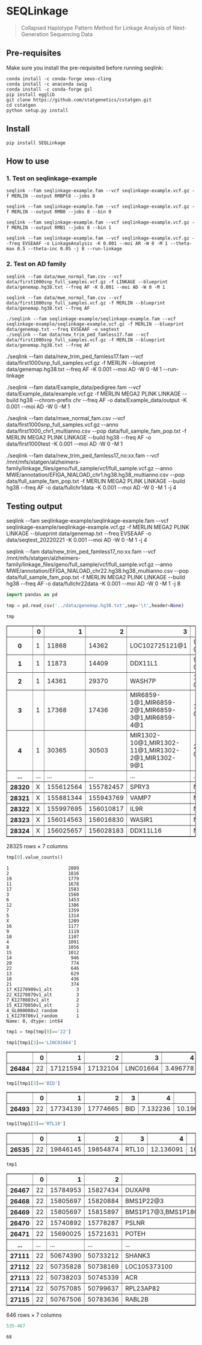 # SEQLinkage
> Collapsed Haplotype Pattern Method for Linkage Analysis of Next-Generation Sequencing Data


## Pre-requisites

Make sure you install the pre-requisited before running seqlink:

```
conda install -c conda-forge xeus-cling
conda install -c anaconda swig 
conda install -c conda-forge gsl
pip install egglib
git clone https://github.com/statgenetics/cstatgen.git
cd cstatgen
python setup.py install
```

## Install

`pip install SEQLinkage`

## How to use

### 1. Test on seqlinkage-example

```
seqlink --fam seqlinkage-example.fam --vcf seqlinkage-example.vcf.gz -f MERLIN --output RMBPt8 --jobs 8

seqlink --fam seqlinkage-example.fam --vcf seqlinkage-example.vcf.gz -f MERLIN --output RMB0 --jobs 8 --bin 0

seqlink --fam seqlinkage-example.fam --vcf seqlinkage-example.vcf.gz -f MERLIN --output RMB1 --jobs 8 --bin 1

seqlink --fam seqlinkage-example.fam --vcf seqlinkage-example.vcf.gz --freq EVSEAAF -o LinkageAnalysis -K 0.001 --moi AR -W 0 -M 1 --theta-max 0.5 --theta-inc 0.05 -j 8 --run-linkage
```

### 2. Test on AD family

```
seqlink --fam data/mwe_normal_fam.csv --vcf data/first1000snp_full_samples.vcf.gz -f LINKAGE --blueprint data/genemap.hg38.txt --freq AF -K 0.001 --moi AD -W 0 -M 1

seqlink --fam data/mwe_normal_fam.csv --vcf data/first1000snp_full_samples.vcf.gz -f MERLIN --blueprint data/genemap.hg38.txt --freq AF
```

```
./seqlink --fam seqlinkage-example/seqlinkage-example.fam --vcf seqlinkage-example/seqlinkage-example.vcf.gz -f MERLIN --blueprint data/genemap.txt --freq EVSEAAF -o seqtest
./seqlink --fam data/new_trim_ped_famless17.fam --vcf data/first1000snp_full_samples.vcf.gz -f MERLIN --blueprint data/genemap.hg38.txt --freq AF
```

./seqlink --fam data/new_trim_ped_famless17.fam --vcf data/first1000snp_full_samples.vcf.gz -f MERLIN --blueprint data/genemap.hg38.txt --freq AF -K 0.001 --moi AD -W 0 -M 1 --run-linkage

./seqlink --fam data/Example_data/pedigree.fam --vcf data/Example_data/example.vcf.gz -f MERLIN MEGA2 PLINK LINKAGE --build hg38 --chrom-prefix chr --freq AF -o data/Example_data/output -K 0.001 --moi AD -W 0 -M 1


./seqlink --fam data/mwe_normal_fam.csv --vcf data/first1000snp_full_samples.vcf.gz --anno data/first1000_chr1_multianno.csv --pop data/full_sample_fam_pop.txt -f MERLIN MEGA2 PLINK LINKAGE --build hg38 --freq AF -o data/first1000test -K 0.001 --moi AD -W 0 -M 1

./seqlink --fam data/new_trim_ped_famless17_no\:xx.fam --vcf /mnt/mfs/statgen/alzheimers-family/linkage_files/geno/full_sample/vcf/full_sample.vcf.gz --anno MWE/annotation/EFIGA_NIALOAD_chr1.hg38.hg38_multianno.csv --pop data/full_sample_fam_pop.txt -f MERLIN MEGA2 PLINK LINKAGE --build hg38 --freq AF -o data/fullchr1data -K 0.001 --moi AD -W 0 -M 1 -j 4

## Testing output

seqlink --fam seqlinkage-example/seqlinkage-example.fam --vcf seqlinkage-example/seqlinkage-example.vcf.gz -f MERLIN MEGA2 PLINK LINKAGE --blueprint data/genemap.txt --freq EVSEAAF -o data/seqtest_20220221 -K 0.001 --moi AD -W 0 -M 1 -j 4

seqlink --fam data/new_trim_ped_famless17_no:xx.fam --vcf /mnt/mfs/statgen/alzheimers-family/linkage_files/geno/full_sample/vcf/full_sample.vcf.gz --anno MWE/annotation/EFIGA_NIALOAD_chr22.hg38.hg38_multianno.csv --pop data/full_sample_fam_pop.txt -f MERLIN MEGA2 PLINK LINKAGE --build hg38 --freq AF -o data/fullchr22data -K 0.001 --moi AD -W 0 -M 1 -j 8

```python
import pandas as pd
```

```python
tmp = pd.read_csv('../data/genemap.hg38.txt',sep='\t',header=None)
```

```python
tmp
```




<div>
<style scoped>
    .dataframe tbody tr th:only-of-type {
        vertical-align: middle;
    }

    .dataframe tbody tr th {
        vertical-align: top;
    }

    .dataframe thead th {
        text-align: right;
    }
</style>
<table border="1" class="dataframe">
  <thead>
    <tr style="text-align: right;">
      <th></th>
      <th>0</th>
      <th>1</th>
      <th>2</th>
      <th>3</th>
      <th>4</th>
      <th>5</th>
      <th>6</th>
    </tr>
  </thead>
  <tbody>
    <tr>
      <th>0</th>
      <td>1</td>
      <td>11868</td>
      <td>14362</td>
      <td>LOC102725121@1</td>
      <td>9.177127e-07</td>
      <td>0.000001</td>
      <td>6.814189e-07</td>
    </tr>
    <tr>
      <th>1</th>
      <td>1</td>
      <td>11873</td>
      <td>14409</td>
      <td>DDX11L1</td>
      <td>9.195321e-07</td>
      <td>0.000001</td>
      <td>6.827698e-07</td>
    </tr>
    <tr>
      <th>2</th>
      <td>1</td>
      <td>14361</td>
      <td>29370</td>
      <td>WASH7P</td>
      <td>1.529988e-06</td>
      <td>0.000002</td>
      <td>1.136045e-06</td>
    </tr>
    <tr>
      <th>3</th>
      <td>1</td>
      <td>17368</td>
      <td>17436</td>
      <td>MIR6859-1@1,MIR6859-2@1,MIR6859-3@1,MIR6859-4@1</td>
      <td>1.217693e-06</td>
      <td>0.000002</td>
      <td>9.041595e-07</td>
    </tr>
    <tr>
      <th>4</th>
      <td>1</td>
      <td>30365</td>
      <td>30503</td>
      <td>MIR1302-10@1,MIR1302-11@1,MIR1302-2@1,MIR1302-9@1</td>
      <td>2.129597e-06</td>
      <td>0.000003</td>
      <td>1.581266e-06</td>
    </tr>
    <tr>
      <th>...</th>
      <td>...</td>
      <td>...</td>
      <td>...</td>
      <td>...</td>
      <td>...</td>
      <td>...</td>
      <td>...</td>
    </tr>
    <tr>
      <th>28320</th>
      <td>X</td>
      <td>155612564</td>
      <td>155782457</td>
      <td>SPRY3</td>
      <td>NaN</td>
      <td>196.056662</td>
      <td>NaN</td>
    </tr>
    <tr>
      <th>28321</th>
      <td>X</td>
      <td>155881344</td>
      <td>155943769</td>
      <td>VAMP7</td>
      <td>NaN</td>
      <td>196.190010</td>
      <td>5.600000e+01</td>
    </tr>
    <tr>
      <th>28322</th>
      <td>X</td>
      <td>155997695</td>
      <td>156010817</td>
      <td>IL9R</td>
      <td>NaN</td>
      <td>196.305985</td>
      <td>NaN</td>
    </tr>
    <tr>
      <th>28323</th>
      <td>X</td>
      <td>156014563</td>
      <td>156016830</td>
      <td>WASIR1</td>
      <td>NaN</td>
      <td>196.320452</td>
      <td>NaN</td>
    </tr>
    <tr>
      <th>28324</th>
      <td>X</td>
      <td>156025657</td>
      <td>156028183</td>
      <td>DDX11L16</td>
      <td>NaN</td>
      <td>196.334645</td>
      <td>NaN</td>
    </tr>
  </tbody>
</table>
<p>28325 rows × 7 columns</p>
</div>



```python
tmp[0].value_counts()
```




    1                      2809
    2                      1816
    19                     1779
    11                     1678
    17                     1583
    3                      1560
    6                      1453
    12                     1386
    7                      1359
    5                      1314
    X                      1209
    16                     1177
    9                      1119
    10                     1107
    4                      1091
    8                      1056
    15                     1012
    14                      946
    20                      774
    22                      646
    13                      629
    18                      436
    21                      374
    17_KI270909v1_alt         3
    22_KI270879v1_alt         3
    7_KI270803v1_alt          2
    15_KI270850v1_alt         2
    4_GL000008v2_random       1
    1_KI270706v1_random       1
    Name: 0, dtype: int64



```python
tmp1 = tmp[tmp[0]=='22']
```

```python
tmp1[tmp1[3]=='LINC01664']
```




<div>
<style scoped>
    .dataframe tbody tr th:only-of-type {
        vertical-align: middle;
    }

    .dataframe tbody tr th {
        vertical-align: top;
    }

    .dataframe thead th {
        text-align: right;
    }
</style>
<table border="1" class="dataframe">
  <thead>
    <tr style="text-align: right;">
      <th></th>
      <th>0</th>
      <th>1</th>
      <th>2</th>
      <th>3</th>
      <th>4</th>
      <th>5</th>
      <th>6</th>
    </tr>
  </thead>
  <tbody>
    <tr>
      <th>26484</th>
      <td>22</td>
      <td>17121594</td>
      <td>17132104</td>
      <td>LINC01664</td>
      <td>3.496778</td>
      <td>5.134655</td>
      <td>1.946244</td>
    </tr>
  </tbody>
</table>
</div>



```python
tmp1[tmp1[3]=='BID']
```




<div>
<style scoped>
    .dataframe tbody tr th:only-of-type {
        vertical-align: middle;
    }

    .dataframe tbody tr th {
        vertical-align: top;
    }

    .dataframe thead th {
        text-align: right;
    }
</style>
<table border="1" class="dataframe">
  <thead>
    <tr style="text-align: right;">
      <th></th>
      <th>0</th>
      <th>1</th>
      <th>2</th>
      <th>3</th>
      <th>4</th>
      <th>5</th>
      <th>6</th>
    </tr>
  </thead>
  <tbody>
    <tr>
      <th>26493</th>
      <td>22</td>
      <td>17734139</td>
      <td>17774665</td>
      <td>BID</td>
      <td>7.132236</td>
      <td>10.196359</td>
      <td>4.192282</td>
    </tr>
  </tbody>
</table>
</div>



```python
tmp1[tmp1[3]=='RTL10']
```




<div>
<style scoped>
    .dataframe tbody tr th:only-of-type {
        vertical-align: middle;
    }

    .dataframe tbody tr th {
        vertical-align: top;
    }

    .dataframe thead th {
        text-align: right;
    }
</style>
<table border="1" class="dataframe">
  <thead>
    <tr style="text-align: right;">
      <th></th>
      <th>0</th>
      <th>1</th>
      <th>2</th>
      <th>3</th>
      <th>4</th>
      <th>5</th>
      <th>6</th>
    </tr>
  </thead>
  <tbody>
    <tr>
      <th>26535</th>
      <td>22</td>
      <td>19846145</td>
      <td>19854874</td>
      <td>RTL10</td>
      <td>12.136091</td>
      <td>16.519006</td>
      <td>8.210012</td>
    </tr>
  </tbody>
</table>
</div>



```python
tmp1
```




<div>
<style scoped>
    .dataframe tbody tr th:only-of-type {
        vertical-align: middle;
    }

    .dataframe tbody tr th {
        vertical-align: top;
    }

    .dataframe thead th {
        text-align: right;
    }
</style>
<table border="1" class="dataframe">
  <thead>
    <tr style="text-align: right;">
      <th></th>
      <th>0</th>
      <th>1</th>
      <th>2</th>
      <th>3</th>
      <th>4</th>
      <th>5</th>
      <th>6</th>
    </tr>
  </thead>
  <tbody>
    <tr>
      <th>26467</th>
      <td>22</td>
      <td>15784953</td>
      <td>15827434</td>
      <td>DUXAP8</td>
      <td>0.000000</td>
      <td>0.000000</td>
      <td>0.000000</td>
    </tr>
    <tr>
      <th>26468</th>
      <td>22</td>
      <td>15805697</td>
      <td>15820884</td>
      <td>BMS1P22@3</td>
      <td>0.000000</td>
      <td>0.000000</td>
      <td>0.000000</td>
    </tr>
    <tr>
      <th>26469</th>
      <td>22</td>
      <td>15805697</td>
      <td>15815897</td>
      <td>BMS1P17@3,BMS1P18@3</td>
      <td>0.000000</td>
      <td>0.000000</td>
      <td>0.000000</td>
    </tr>
    <tr>
      <th>26470</th>
      <td>22</td>
      <td>15740892</td>
      <td>15778287</td>
      <td>PSLNR</td>
      <td>0.000000</td>
      <td>0.000000</td>
      <td>0.000000</td>
    </tr>
    <tr>
      <th>26471</th>
      <td>22</td>
      <td>15690025</td>
      <td>15721631</td>
      <td>POTEH</td>
      <td>0.000000</td>
      <td>0.000000</td>
      <td>0.000000</td>
    </tr>
    <tr>
      <th>...</th>
      <td>...</td>
      <td>...</td>
      <td>...</td>
      <td>...</td>
      <td>...</td>
      <td>...</td>
      <td>...</td>
    </tr>
    <tr>
      <th>27111</th>
      <td>22</td>
      <td>50674390</td>
      <td>50733212</td>
      <td>SHANK3</td>
      <td>79.970067</td>
      <td>90.409669</td>
      <td>70.999029</td>
    </tr>
    <tr>
      <th>27112</th>
      <td>22</td>
      <td>50735828</td>
      <td>50738169</td>
      <td>LOC105373100</td>
      <td>80.037493</td>
      <td>90.485907</td>
      <td>71.073657</td>
    </tr>
    <tr>
      <th>27113</th>
      <td>22</td>
      <td>50738203</td>
      <td>50745339</td>
      <td>ACR</td>
      <td>80.044958</td>
      <td>90.494347</td>
      <td>71.080286</td>
    </tr>
    <tr>
      <th>27114</th>
      <td>22</td>
      <td>50757085</td>
      <td>50799637</td>
      <td>RPL23AP82</td>
      <td>80.102184</td>
      <td>90.559043</td>
      <td>71.131103</td>
    </tr>
    <tr>
      <th>27115</th>
      <td>22</td>
      <td>50767506</td>
      <td>50783636</td>
      <td>RABL2B</td>
      <td>80.097821</td>
      <td>90.554110</td>
      <td>71.127228</td>
    </tr>
  </tbody>
</table>
<p>646 rows × 7 columns</p>
</div>



```python
535-467
```




    68


